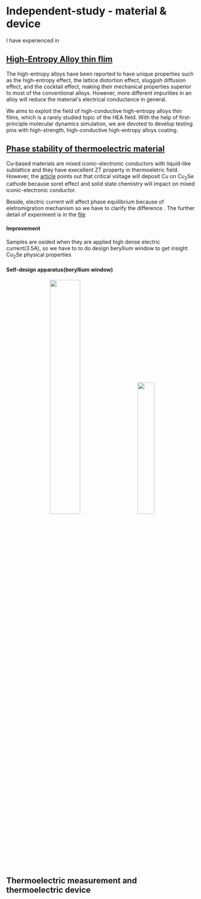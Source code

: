 # Independent-study - material & device

I have experienced in 

## [High-Entropy Alloy thin flim](https://github.com/masseraze/Independent-study-material-device/tree/main/high-entropy%20alloy%20thin%20film)
The high-entropy alloys have been reported to have unique properties such as the high-entropy effect, the lattice distortion effect, sluggish diffusion effect, and the cocktail effect, making their mechanical properties superior to most of the conventional alloys. However, more different impurities in an alloy will reduce the material's electrical conductance in general. 

We aims to exploit the field of high-conductive high-entropy alloys thin films, which is a rarely studied topic of the HEA field. With the help of first-principle molecular dynamics simulation, we are devoted to develop testing pins with high-strength, high-conductive high-entropy alloys coating.

## [Phase stability of thermoelectric material](https://github.com/masseraze/Independent-study-material-device/tree/main/phase%20stability%20of%20thermoelectric%20material)

Cu-based materials are mixed iconic-electronic conductors with  liquid-like sublattice and they have execellent ZT property in thermoeletric field.
However, the [article](https://www.nature.com/articles/s41467-018-05248-8) points out that critical voltage will deposit Cu on  Cu<sub>2</sub>Se cathode because soret effect and solid state chemistry will impact on mixed iconic-electronic conductor.

Beside, electric current will affect phase equilibrium because of eletromigration mechanism so we have to clarify the difference .
The further detail of experiment is in the [file](https://github.com/masseraze/Independent-study-material-device/tree/main/phase%20stability%20of%20thermoelectric%20material)

#### Improvement
Samples are oxided when they are applied high dense electric current(3.5A), so we have to to do design beryllium window to get insight Cu<sub>2</sub>Se physical properties 

#### Self-design apparatus(beryllium window)

<div align=center><img width=40% src="https://user-images.githubusercontent.com/26044795/205796197-78b41740-e510-4d19-aafc-85f5accd9e63.png"> &emsp; &emsp; <img width=30% src="https://user-images.githubusercontent.com/26044795/205796242-5db39bd2-484e-4ee3-81bd-8b3f07196987.png"></div>




## Thermoelectric measurement and thermoelectric device
